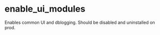 enable_ui_modules
=================

Enables common UI and dblogging.  Should be disabled and uninstalled on prod.
